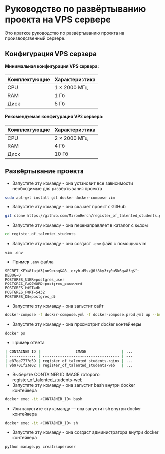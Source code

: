 # Руководство по развёртыванию проекта на VPS сервере

Это краткое руководство по развёртыванию проекта на производственный сервере.

## Конфигурация VPS сервера

#### Минимальная конфигурация VPS сервера:
| Комплектующие | Характеристика |
| ------ | ------ |
| CPU | 1 × 2000 МГц |
| RAM | 1 Гб |
| Диск | 5 Гб |

#### Рекомендуемая конфигурация VPS сервера:
| Комплектующие | Характеристика |
| ------ | ------ |
| CPU | 2 × 2000 МГц |
| RAM | 4 Гб |
| Диск | 10 Гб |

## Развёртывание проекта

- Запустите эту команду - она установит все зависимости необходимые для развёртывания проекта
```sh
sudo apt-get install git docker docker-compose vim
```

- Запустите эту команду - она скачает проект с GitHub
```sh
git clone https://github.com/MironBerch/register_of_talented_students.git
```

- Запустите эту команду - она перенаправляет в каталог с кодом
```sh
cd register_of_talented_students
```

- Запустите эту команду - она создаст `.env` файл с помощью vim 
```sh
vim .env
```

- Пример `.env` файла
```dotenv
SECRET_KEY=8fajd3)on9ecoq&&8__eryh-d5sz@6!8ky3+y0u5k6gw8!q$^t
DEBUG=0
POSTGRES_USER=postgres_user
POSTGRES_PASSWORD=postgres_password
POSTGRES_HOST=db
POSTGRES_PORT=5432
POSTGRES_DB=postgres_db
```

- Запустите эту команду - она запустит сайт 
```sh
docker-compose -f docker-compose.yml -f docker-compose.prod.yml up --build -d
```

- Запустите эту команду - она просмотрит docker контейнеры
```sh
docker ps
```

- Пример ответа
```sh
| CONTAINER ID |                IMAGE                | ... 
| ------------ | ----------------------------------- | --- 
| e87ee7777e59 | register_of_talented_students-nginx | ...
| 9b9701f23e02 | register_of_talented_students-web   | ...
```

- Выберете CONTAINER ID IMAGE которого register_of_talented_students-web
- Запустите эту команду - она запустит bash внутри docker контейнера
```sh
docker exec -it <CONTAINER_ID> bash
```

- Или запустите эту команду — она запустит sh внутри docker контейнера
```sh
docker exec -it <CONTAINER_ID> sh
```

- Запустите эту команду - она создаст администратора внутри docker контейнера
```sh
python manage.py createsuperuser
```
